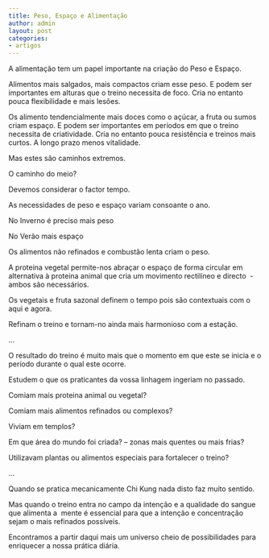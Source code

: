 ```yaml
---
title: Peso, Espaço e Alimentação
author: admin
layout: post
categories:
- artigos
---
```

A alimentação tem um papel importante na criação do Peso e Espaço.

Alimentos mais salgados, mais compactos criam esse peso. E podem ser importantes em alturas que o treino necessita de foco. Cria no entanto pouca flexibilidade e mais lesões.

Os alimento tendencialmente mais doces como o açúcar, a fruta ou sumos criam espaço. E podem ser importantes em períodos em que o treino necessita de criatividade. Cria no entanto pouca resistência e treinos mais curtos. A longo prazo menos vitalidade.

Mas estes são caminhos extremos.

O caminho do meio?

Devemos considerar o factor tempo.

As necessidades de peso e espaço variam consoante o ano.

No Inverno é preciso mais peso

No Verão mais espaço

Os alimentos não refinados e combustão lenta criam o peso.

A proteina vegetal permite-nos abraçar o espaço de forma circular em alternativa à proteina animal que cria um movimento rectilíneo e directo  - ambos são necessários.

Os vegetais e fruta sazonal definem o tempo pois são contextuais com o aqui e agora.

Refinam o treino e tornam-no ainda mais harmonioso com a estação.

&#8230;

O resultado do treino é muito mais que o momento em que este se inicia e o período durante o qual este ocorre.

Estudem o que os praticantes da vossa linhagem ingeriam no passado.

Comiam mais proteina animal ou vegetal?

Comiam mais alimentos refinados ou complexos?

Viviam em templos?

Em que área do mundo foi criada? &#8211; zonas mais quentes ou mais frias?

Utilizavam plantas ou alimentos especiais para fortalecer o treino?

&#8230;

Quando se pratica mecanicamente Chi Kung nada disto faz muito sentido.

Mas quando o treino entra no campo da intenção e a qualidade do sangue que alimenta a  mente é essencial para que a intenção e concentração sejam o mais refinados possíveis.

Encontramos a partir daqui mais um universo cheio de possibilidades para enriquecer a nossa prática diária.
